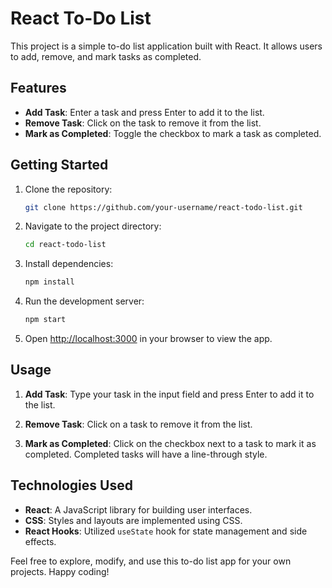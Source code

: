 # React To-Do List

This project is a simple to-do list application built with React. It allows users to add, remove, and mark tasks as completed.

## Features

- **Add Task**: Enter a task and press Enter to add it to the list.
- **Remove Task**: Click on the task to remove it from the list.
- **Mark as Completed**: Toggle the checkbox to mark a task as completed.

## Getting Started

1. Clone the repository:

   ```bash
   git clone https://github.com/your-username/react-todo-list.git
   ```

2. Navigate to the project directory:

   ```bash
   cd react-todo-list
   ```

3. Install dependencies:

   ```bash
   npm install
   ```

4. Run the development server:

   ```bash
   npm start
   ```

5. Open [http://localhost:3000](http://localhost:3000) in your browser to view the app.

## Usage

1. **Add Task**: Type your task in the input field and press Enter to add it to the list.

2. **Remove Task**: Click on a task to remove it from the list.

3. **Mark as Completed**: Click on the checkbox next to a task to mark it as completed. Completed tasks will have a line-through style.

## Technologies Used

- **React**: A JavaScript library for building user interfaces.
- **CSS**: Styles and layouts are implemented using CSS.
- **React Hooks**: Utilized `useState` hook for state management and side effects.

Feel free to explore, modify, and use this to-do list app for your own projects. Happy coding!

